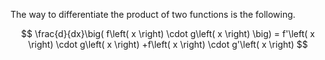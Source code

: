 The way to differentiate the product of two functions is the following.

$$
\frac{d}{dx}\big( f\left( x \right) \cdot g\left( x \right)  \big) = f'\left( x \right) \cdot g\left( x \right) +f\left( x \right) \cdot g'\left( x \right)
$$
